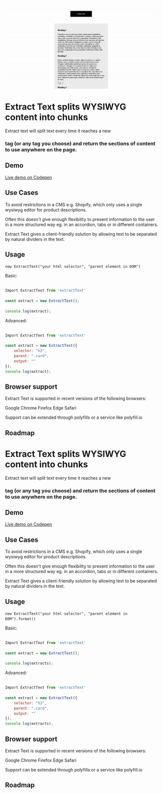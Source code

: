 ![Extract text Gif](readme/extract-codepen-example.gif)

# Extract Text splits WYSIWYG content into chunks

Extract text will split text every time it reaches a new <h3> tag (or any tag you choose) and return the sections of content to use anywhere on the page.

## Demo

[Live demo on Codepen](https://codepen.io/joe_sandwich/pen/XWKjKzV)

## Use Cases

To avoid restrictions in a CMS e.g. Shopify, which only uses a single wysiwyg editor for product descriptions.

Often this doesn't give enough flexibility to present information to the user in a more structured way eg. in an accordion, tabs or in different containers. 

Extract Text gives a client-friendly solution by allowing text to be separated by natural dividers in the text.


## Usage

`new ExtractText("your html selector", "parent element in DOM")`

Basic:

```js

Import ExtractText from 'extractText'

const extract = new ExtractText();

console.log(extract);

```

Advanced:

```js

Import ExtractText from 'extractText'

const extract = new ExtractText({
    selector: "h3", 
    parent: ".card",
    output: ""
});
console.log(extract);

```

## Browser support
Extract Text is supported in recent versions of the following browsers:

Google Chrome
Firefox
Edge
Safari

Support can be extended through polyfills or a service like polyfill.io

## Roadmap


# Extract Text splits WYSIWYG content into chunks

Extract text will split text every time it reaches a new <h3> tag (or any tag you choose) and return the sections of content to use anywhere on the page.

## Demo

[Live demo on Codepen](https://codepen.io/joe_sandwich/pen/XWKjKzV)

## Use Cases

To avoid restrictions in a CMS e.g. Shopify, which only uses a single wysiwyg editor for product descriptions.

Often this doesn't give enough flexibility to present information to the user in a more structured way eg. in an accordion, tabs or in different containers. 

Extract Text gives a client-friendly solution by allowing text to be separated by natural dividers in the text.


## Usage

`new ExtractText("your html selector", "parent element in DOM").format()`

Basic:

```js

Import ExtractText from 'extractText'

const extract = new ExtractText();

console.log(extracts);

```

Advanced:

```js

Import ExtractText from 'extractText'

const extract = new ExtractText({
    selector: "h3", 
    parent: ".card",
    output: ""
});
console.log(extracts);

```

## Browser support
Extract Text is supported in recent versions of the following browsers:

Google Chrome
Firefox
Edge
Safari

Support can be extended through polyfills or a service like polyfill.io

## Roadmap
